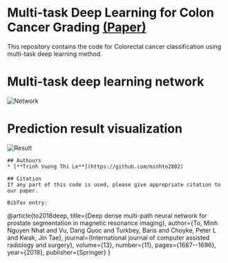 # Multi-task Deep Learning for Colon Cancer Grading [(Paper)](https://ieeexplore.ieee.org/document/9051305)
This repository contains the code for Colorectal cancer classification using multi-task deep learning method. 

# Multi-task deep learning network
![Network](https://github.com/timmyvg/Colon_cancer_grading_multitask/tree/master/Image/DenseNet_multitask.gif)
# Prediction result visualization 
![Result](https://github.com/timmyvg/Colon_cancer_grading_multitask/tree/master/Image/Result_visualization.png)

```
## Authours
* [**Trinh Vuong Thi Le**](https://github.com/minhto2802)

## Citation
If any part of this code is used, please give appropriate citation to our paper.

BibTex entry:  
```
@article{to2018deep,
  title={Deep dense multi-path neural network for prostate segmentation in magnetic resonance imaging},
  author={To, Minh Nguyen Nhat and Vu, Dang Quoc and Turkbey, Baris and Choyke, Peter L and Kwak, Jin Tae},
  journal={International journal of computer assisted radiology and surgery},
  volume={13},
  number={11},
  pages={1687--1696},
  year={2018},
  publisher={Springer}
}
```
